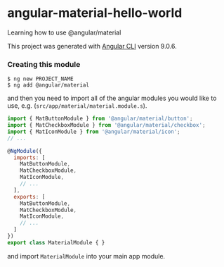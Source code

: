 # angular-material-hello-world
Learning how to use @angular/material

This project was generated with [Angular CLI](https://github.com/angular/angular-cli) version 9.0.6.

### Creating this module
```shell script
$ ng new PROJECT_NAME
$ ng add @angular/material
```
and then you need to import all of the angular modules you would like to use, e.g. (`src/app/material/material.module.s`).
```javascript
import { MatButtonModule } from '@angular/material/button';
import { MatCheckboxModule } from '@angular/material/checkbox';
import { MatIconModule } from '@angular/material/icon';
// ...

@NgModule({
  imports: [
    MatButtonModule,
    MatCheckboxModule,
    MatIconModule,
    // ...
  ],
  exports: [
    MatButtonModule,
    MatCheckboxModule,
    MatIconModule,
    // ...
  ]
})
export class MaterialModule { }
```
and import `MaterialModule` into your main app module.

